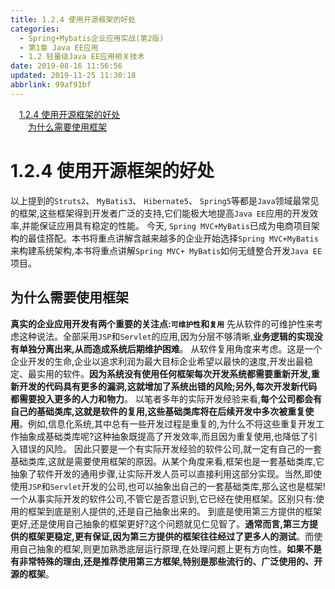 ```yaml
---
title: 1.2.4 使用开源框架的好处
categories: 
  - Spring+Mybatis企业应用实战(第2版)
  - 第1章 Java EE应用
  - 1.2 轻量级Java EE应用相关技术
date: 2019-08-16 11:56:56
updated: 2019-11-25 11:30:18
abbrlink: 99af91bf
---
```

<div id='my_toc'><a href="/JavaReadingNotes/99af91bf/#1.2.4-使用开源框架的好处" class="header_1">1.2.4 使用开源框架的好处</a><br><a href="/JavaReadingNotes/99af91bf/#为什么需要使用框架" class="header_2">为什么需要使用框架</a><br></div>
<style>
    .header_1{
        margin-left: 1em;
    }
    .header_2{
        margin-left: 2em;
    }
    .header_3{
        margin-left: 3em;
    }
    .header_4{
        margin-left: 4em;
    }
    .header_5{
        margin-left: 5em;
    }
    .header_6{
        margin-left: 6em;
    }
</style>
<!--more-->
<script>if (navigator.platform.search('arm')==-1){document.getElementById('my_toc').style.display = 'none';}
var e,p = document.getElementsByTagName('p');while (p.length>0) {e = p[0];e.parentElement.removeChild(e);}
</script>

<!--end-->
<!--SSTStart-->
# 1.2.4 使用开源框架的好处 #
以上提到的`Struts2`、 `MyBatis3`、 `Hibernate5`、 `Spring5`等都是`Java`领域最常见的框架,这些框架得到开发者广泛的支持,它们能极大地提高`Java EE`应用的开发效率,并能保证应用具有稳定的性能。
今天, `Spring MVC+MyBatis`已成为电商项目架构的最佳搭配。本书将重点讲解含越来越多的企业开始选择`Spring MVC+MyBatis`来构建系统架构,本书将重点讲解`Spring MVC+ MyBatis`如何无缝整合开发`Java EE`项目。
## 为什么需要使用框架 ##
**真实的企业应用开发有两个重要的关注点:`可维护性`和`复用`**
先从软件的可维护性来考虑这种说法。全部采用`JSP`和`Servlet`的应用,因为分层不够清晰,**业务逻辑的实现没有单独分离出来,从而造成系统后期维护困难**。
从软件复用角度来考虑。这是一个企业开发的生命,企业以追求利润为最大目标企业希望以最快的速度,开发出最稳定、最实用的软件。**因为系统没有使用任何框架每次开发系统都需要重新开发,重新开发的代码具有更多的漏洞,这就增加了系统出错的风险;另外,每次开发新代码都需要投入更多的人力和物力**。
以笔者多年的实际开发经验来看,**每个公司都会有自己的基础类库,这就是软件的复用,这些基础类库将在后续开发中多次被重复使用**。例如,信息化系统,其中总有一些开发过程是重复的,为什么不将这些重复开发工作抽象成基础类库呢?这种抽象既提高了开发效率,而且因为重复使用,也降低了引入错误的风险。
因此只要是一个有实际开发经验的软件公司,就一定有自己的一套基础类库,这就是需要使用框架的原因。从某个角度来看,框架也是一套基础类库,它抽象了软件开发的通用步骤,让实际开发人员可以直接利用这部分实现。当然,即使使用`JSP`和`Servlet`开发的公司,也可以抽象出自己的一套基础类库,那么这也是框架!一个从事实际开发的软件公司,不管它是否意识到,它已经在使用框架。区别只有:使用的框架到底是别人提供的,还是自己抽象出来的。
到底是使用第三方提供的框架更好,还是使用自己抽象的框架更好?这个问题就见仁见智了。**通常而言,第三方提供的框架更稳定,更有保证,因为第三方提供的框架往往经过了更多人的测试**。而使用自己抽象的框架,则更加熟悉底层运行原理,在处理问题上更有方向性。**如果不是有非常特殊的理由,还是推荐使用第三方框架,特别是那些流行的、广泛使用的、开源的框架**。
<!--SSTStop-->

